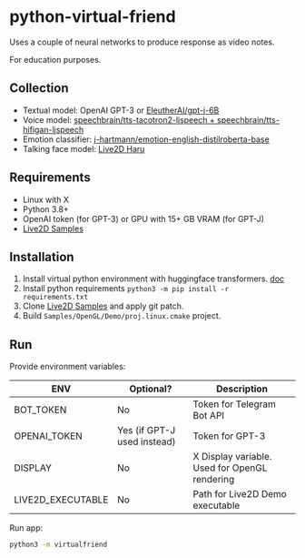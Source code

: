 # python-virtual-friend

Uses a couple of neural networks to produce response as video notes.

For education purposes.

## Collection

- Textual model: OpenAI GPT-3 or [EleutherAI/gpt-j-6B](https://huggingface.co/EleutherAI/gpt-j-6B)
- Voice model: [speechbrain/tts-tacotron2-ljspeech + speechbrain/tts-hifigan-ljspeech](https://huggingface.co/speechbrain/tts-tacotron2-ljspeech)
- Emotion classifier: [j-hartmann/emotion-english-distilroberta-base](https://huggingface.co/j-hartmann/emotion-english-distilroberta-base)
- Talking face model: [Live2D Haru](https://www.live2d.com/en/download/sample-data/)

## Requirements

- Linux with X
- Python 3.8+
- OpenAI token (for GPT-3) or GPU with 15+ GB VRAM (for GPT-J)
- [Live2D Samples](https://github.com/Live2D/CubismNativeSamples/tree/0542d7a70cf40e0a122cb7e8f61105a78126e16b)

## Installation

1. Install virtual python environment with huggingface transformers. [doc](https://huggingface.co/docs/transformers/installation)
2. Install python requirements `python3 -m pip install -r requirements.txt`
3. Clone [Live2D Samples](https://github.com/Live2D/CubismNativeSamples/tree/0542d7a70cf40e0a122cb7e8f61105a78126e16b) and apply git patch.
4. Build `Samples/OpenGL/Demo/proj.linux.cmake` project.

## Run

Provide environment variables:

| ENV               | Optional?                   | Description                                   |
|-------------------|-----------------------------|-----------------------------------------------|
| BOT_TOKEN         | No                          | Token for Telegram Bot API                    |
| OPENAI_TOKEN      | Yes (if GPT-J used instead) | Token for GPT-3                               |
| DISPLAY           | No                          | X Display variable. Used for OpenGL rendering |
| LIVE2D_EXECUTABLE | No                          | Path for Live2D Demo executable               |

Run app:

```bash
python3 -m virtualfriend
```